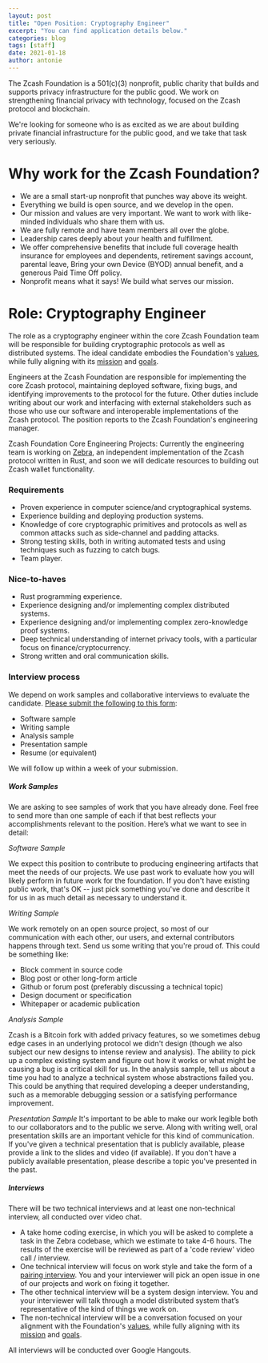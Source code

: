 ```yaml
---
layout: post
title: "Open Position: Cryptography Engineer"
excerpt: "You can find application details below."
categories: blog
tags: [staff]
date: 2021-01-18
author: antonie
---
```



The Zcash Foundation is a 501(c)(3) nonprofit, public charity that builds and supports privacy infrastructure for the public good. We work on strengthening financial privacy with technology, focused on the Zcash protocol and blockchain.

We're looking for someone who is as excited as we are about building private financial infrastructure for the public good, and we take that task very seriously.

# Why work for the Zcash Foundation?
* We are a small start-up nonprofit that punches way above its weight.
* Everything we build is open source, and we develop in the open.
* Our mission and values are very important. We want to work with like-minded individuals who share them with us.
* We are fully remote and have team members all over the globe.
* Leadership cares deeply about your health and fulfillment.
* We offer comprehensive benefits that include full coverage health insurance for employees and dependents, retirement savings account, parental leave, Bring your own Device (BYOD) annual benefit, and a generous Paid Time Off policy.
* Nonprofit means what it says! We build what serves our mission.
# Role: Cryptography Engineer
The role as a cryptography engineer within the core Zcash Foundation team will be responsible for building cryptographic protocols as well as distributed systems.  The ideal candidate embodies the Foundation's [values](https://www.zfnd.org/about/#values), while fully aligning with its [mission](https://www.zfnd.org/about/#mission) and [goals](https://www.zfnd.org/about/#goals). 

Engineers at the Zcash Foundation are responsible for implementing the core Zcash protocol, maintaining deployed software, fixing bugs, and identifying improvements to the protocol for the future. Other duties include writing about our work and interfacing with external stakeholders such as those who use our software and interoperable implementations of the Zcash protocol. The position reports to the Zcash Foundation's engineering manager.

Zcash Foundation Core Engineering Projects: Currently the engineering team is working on [Zebra](https://github.com/ZcashFoundation/zebra), an independent implementation of the Zcash protocol written in Rust, and soon we will dedicate resources to building out Zcash wallet functionality.

### Requirements

* Proven experience in computer science/and cryptographical systems. 
* Experience building and deploying production systems. 
* Knowledge of core cryptographic primitives and protocols as well as common attacks such as side-channel and padding attacks. 
* Strong testing skills, both in writing automated tests and using techniques such as fuzzing to catch bugs. 
* Team player.

### Nice-to-haves

* Rust programming experience.
* Experience designing and/or implementing complex distributed systems.
* Experience designing and/or implementing complex zero-knowledge proof systems.
* Deep technical understanding of internet privacy tools, with a particular focus on finance/cryptocurrency.
* Strong written and oral communication skills.

### Interview process

We depend on work samples and collaborative interviews to evaluate the candidate. 
[Please submit the following to this form](https://docs.google.com/forms/d/e/1FAIpQLSelpDkmqjgVgiTfVFukB9TbIoIExWxVDHn0VvnSboO4nJIN1A/viewform):
* Software sample
* Writing sample
* Analysis sample
* Presentation sample
* Resume (or equivalent)

We will follow up within a week of your submission.
##### Work Samples
We are asking to see samples of work that you have already done. Feel free to send more than one sample of each if that best reflects your accomplishments relevant to the position.
Here’s what we want to see in detail:

*Software Sample*

We expect this position to contribute to producing engineering artifacts that meet the needs of our projects. We use past work to evaluate how you will likely perform in future work for the foundation. If you don't have existing public work, that's OK -- just pick something you've done and describe it for us in as much detail as necessary to understand it. 

*Writing Sample*

We work remotely on an open source project, so most of our communication with each other, our users, and external contributors happens through text. Send us some writing that you're proud of. This could be something like:
* Block comment in source code
* Blog post or other long-form article
* Github or forum post (preferably discussing a technical topic)
* Design document or specification
* Whitepaper or academic publication

*Analysis Sample*

Zcash is a Bitcoin fork with added privacy features, so we sometimes debug edge cases in an underlying protocol we didn't design (though we also subject our new designs to intense review and analysis). The ability to pick up a complex existing system and figure out how it works or what might be causing a bug is a critical skill for us. In the analysis sample, tell us about a time you had to analyze a technical system whose abstractions failed you. This could be anything that required developing a deeper understanding, such as a memorable debugging session or a satisfying performance improvement.

*Presentation Sample*
It's important to be able to make our work legible both to our collaborators and to the public we serve. Along with writing well, oral presentation skills are an important vehicle for this kind of communication. If you've given a technical presentation that is publicly available, please provide a link to the slides and video (if available).
If you don't have a publicly available presentation, please describe a topic you've presented in the past.
##### Interviews
There will be two technical interviews and at least one non-technical interview, all conducted over video chat.
* A take home coding exercise, in which you will be asked to complete a task in the Zebra codebase, which we estimate to take 4-6 hours. The results of the exercise will be reviewed as part of a 'code review' video call / interview. 
* One technical interview will focus on work style and take the form of a [pairing interview](https://www.recurse.com/apply#sec-pair-programming-interview). You and your interviewer will pick an open issue in one of our projects and work on fixing it together.
* The other technical interview will be a system design interview. You and your interviewer will talk through a model distributed system that’s representative of the kind of things we work on.
* The non-technical interview will be a conversation focused on your alignment with the Foundation's [values](https://www.zfnd.org/about/#values), while fully aligning with its [mission](https://www.zfnd.org/about/#mission) and [goals](https://www.zfnd.org/about/#goals). 

All interviews will be conducted over Google Hangouts. 
